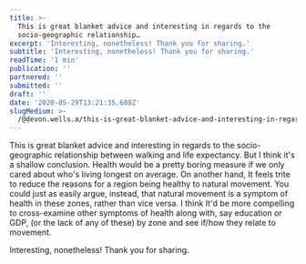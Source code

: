 ```yaml
---
title: >-
  This is great blanket advice and interesting in regards to the
  socio-geographic relationship…
excerpt: 'Interesting, nonetheless! Thank you for sharing.'
subtitle: 'Interesting, nonetheless! Thank you for sharing.'
readTime: '1 min'
publication: ''
partnered: ''
submitted: ''
draft: ''
date: '2020-05-29T13:21:35.688Z'
slugMedium: >-
  /@devon.wells.a/this-is-great-blanket-advice-and-interesting-in-regards-to-the-socio-geographic-relationship-b9e60385e6a3
---
```


This is great blanket advice and interesting in regards to the socio-geographic relationship between walking and life expectancy. But I think it's a shallow conclusion. Health would be a pretty boring measure if we only cared about who's living longest on average. On another hand, It feels trite to reduce the reasons for a region being healthy to natural movement. You could just as easily argue, instead, that natural movement is a symptom of health in these zones, rather than vice versa. I think It'd be more compelling to cross-examine other symptoms of health along with, say education or GDP, (or the lack of any of these) by zone and see if/how they relate to movement.

Interesting, nonetheless! Thank you for sharing.